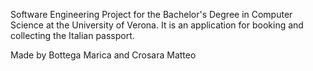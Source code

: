 Software Engineering Project for the Bachelor's Degree in Computer Science at the University of Verona. 
It is an application for booking and collecting the Italian passport.

Made by Bottega Marica and Crosara Matteo
